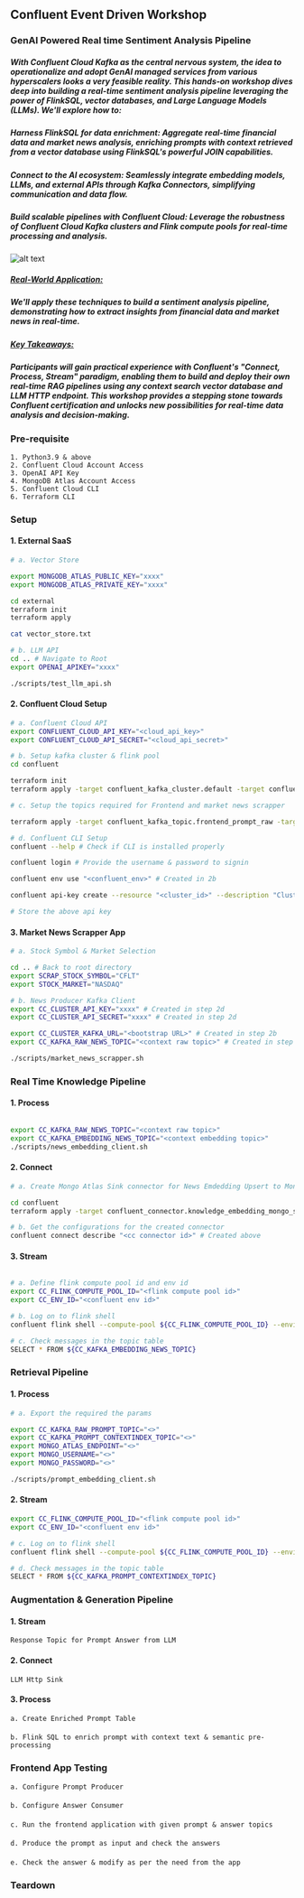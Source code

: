 ## Confluent Event Driven Workshop 
### GenAI Powered Real time Sentiment Analysis Pipeline 

##### With Confluent Cloud Kafka as the central nervous system, the idea to operationalize and adopt GenAI managed services from various hyperscalers looks a very feasible reality. This hands-on workshop dives deep into building a real-time sentiment analysis pipeline leveraging the power of FlinkSQL, vector databases, and Large Language Models (LLMs). We'll explore how to:

##### *Harness FlinkSQL for data enrichment:* Aggregate real-time financial data and market news analysis, enriching prompts with context retrieved from a vector database using FlinkSQL's powerful JOIN capabilities.
##### *Connect to the AI ecosystem:* Seamlessly integrate embedding models, LLMs, and external APIs through Kafka Connectors, simplifying communication and data flow.
##### *Build scalable pipelines with Confluent Cloud:* Leverage the robustness of Confluent Cloud Kafka clusters and Flink compute pools for real-time processing and analysis.

![alt text](./assets/example2.png)

##### <u>**Real-World Application:**</u>

##### We'll apply these techniques to build a sentiment analysis pipeline, demonstrating how to extract insights from financial data and market news in real-time.
##### <u>**Key Takeaways:**</u> 

##### Participants will gain practical experience with Confluent's "Connect, Process, Stream" paradigm, enabling them to build and deploy their own real-time RAG pipelines using any context search vector database and LLM HTTP endpoint. This workshop provides a stepping stone towards Confluent certification and unlocks new possibilities for real-time data analysis and decision-making.


### **Pre-requisite**
    1. Python3.9 & above
    2. Confluent Cloud Account Access
    3. OpenAI API Key
    4. MongoDB Atlas Account Access
    5. Confluent Cloud CLI 
    6. Terraform CLI

### **Setup**

#### 1. External SaaS
    
```bash
# a. Vector Store

export MONGODB_ATLAS_PUBLIC_KEY="xxxx"
export MONGODB_ATLAS_PRIVATE_KEY="xxxx"

cd external
terraform init
terraform apply

cat vector_store.txt
```

```bash 
# b. LLM API
cd .. # Navigate to Root 
export OPENAI_APIKEY="xxxx"

./scripts/test_llm_api.sh
```

#### 2. Confluent Cloud Setup

```bash 
# a. Confluent Cloud API 
export CONFLUENT_CLOUD_API_KEY="<cloud_api_key>"
export CONFLUENT_CLOUD_API_SECRET="<cloud_api_secret>"
```

```bash
# b. Setup kafka cluster & flink pool 
cd confluent

terraform init
terraform apply -target confluent_kafka_cluster.default -target confluent_flink_compute_pool.default
```

```bash
# c. Setup the topics required for Frontend and market news scrapper

terraform apply -target confluent_kafka_topic.frontend_prompt_raw -target confluent_kafka_topic.news_context_raw -target confluent_kafka_topic.news_context_embedding -target confluent_kafka_topic.retrieval_prompt_contextindex
```

```bash 
# d. Confluent CLI Setup
confluent --help # Check if CLI is installed properly

confluent login # Provide the username & password to signin

confluent env use "<confluent_env>" # Created in 2b

confluent api-key create --resource "<cluster_id>" --description "Cluster Default Key" # Cluster created in 2c

# Store the above api key
```

#### 3. Market News Scrapper App

```bash 
# a. Stock Symbol & Market Selection 

cd .. # Back to root directory
export SCRAP_STOCK_SYMBOL="CFLT"
export STOCK_MARKET="NASDAQ"
```

```bash 
# b. News Producer Kafka Client
export CC_CLUSTER_API_KEY="xxxx" # Created in step 2d
export CC_CLUSTER_API_SECRET="xxxx" # Created in step 2d

export CC_CLUSTER_KAFKA_URL="<bootstrap URL>" # Created in step 2b
export CC_KAFKA_RAW_NEWS_TOPIC="<context raw topic>" # Created in step 2c

./scripts/market_news_scrapper.sh
```


### Real Time Knowledge Pipeline 

#### 1. Process
```bash

export CC_KAFKA_RAW_NEWS_TOPIC="<context raw topic>"
export CC_KAFKA_EMBEDDING_NEWS_TOPIC="<context embedding topic>"
./scripts/news_embedding_client.sh

```
#### 2. Connect
```bash
# a. Create Mongo Atlas Sink connector for News Emdedding Upsert to Mongo Atlas Vector Search

cd confluent
terraform apply -target confluent_connector.knowledge_embedding_mongo_sink 

# b. Get the configurations for the created connector 
confluent connect describe "<cc connector id>" # Created above
```

#### 3. Stream 
```bash

# a. Define flink compute pool id and env id 
export CC_FLINK_COMPUTE_POOL_ID="<flink compute pool id>"
export CC_ENV_ID="<confluent env id>"

# b. Log on to flink shell
confluent flink shell --compute-pool ${CC_FLINK_COMPUTE_POOL_ID} --environment ${CC_ENV_ID}

# c. Check messages in the topic table
SELECT * FROM ${CC_KAFKA_EMBEDDING_NEWS_TOPIC}
```

### Retrieval Pipeline

#### 1. Process 

```bash
# a. Export the required the params

export CC_KAFKA_RAW_PROMPT_TOPIC="<>"
export CC_KAFKA_PROMPT_CONTEXTINDEX_TOPIC="<>"
export MONGO_ATLAS_ENDPOINT="<>"
export MONGO_USERNAME="<>"
export MONGO_PASSWORD="<>"

./scripts/prompt_embedding_client.sh
```

#### 2. Stream

```bash
export CC_FLINK_COMPUTE_POOL_ID="<flink compute pool id>"
export CC_ENV_ID="<confluent env id>"

# c. Log on to flink shell
confluent flink shell --compute-pool ${CC_FLINK_COMPUTE_POOL_ID} --environment ${CC_ENV_ID}

# d. Check messages in the topic table
SELECT * FROM ${CC_KAFKA_PROMPT_CONTEXTINDEX_TOPIC}

```

### Augmentation & Generation Pipeline

#### 1. Stream 

    Response Topic for Prompt Answer from LLM 

#### 2. Connect 

    LLM Http Sink 

#### 3. Process

    a. Create Enriched Prompt Table
####
    b. Flink SQL to enrich prompt with context text & semantic pre-processing


### Frontend App Testing

    a. Configure Prompt Producer
####
    b. Configure Answer Consumer
####
    c. Run the frontend application with given prompt & answer topics
#### 
    d. Produce the prompt as input and check the answers
####
    e. Check the answer & modify as per the need from the app

### Teardown
